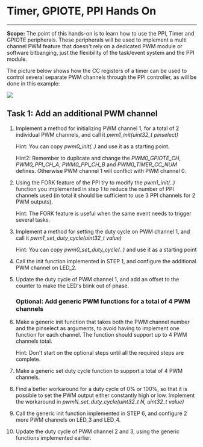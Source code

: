 # Timer, GPIOTE, PPI Hands On
------

**Scope:** The point of this hands-on is to learn how to use the PPI, Timer and GPIOTE peripherals. 
These peripherals will be used to implement a multi channel PWM feature that doesn't rely on a dedicated PWM module or software bitbanging, just the flexibility of the task/event system and the PPI module. 

The picture below shows how the CC registers of a timer can be used to control several separate PWM channels through the PPI controller, as will be done in this example:


![](https://github.com/NordicSemiconductor/nrf52-timer-gpiote-ppi-hands-on/tree/master/pics/scope.png)

## Task 1: Add an additional PWM channel

1.  Implement a method for initializing PWM channel 1, for a total of 2 individual PWM channels, and call it *pwm1_init(uint32_t pinselect)*

	Hint: You can copy *pwm0_init(..)* and use it as a starting point.

	Hint2: Remember to duplicate and change the *PWM0_GPIOTE_CH*, *PWM0_PPI_CH_A*, *PWM0_PPI_CH_B* and *PWM0_TIMER_CC_NUM* defines. Otherwise PWM channel 1 will conflict with PWM channel 0.


2.  Using the FORK feature of the PPI try to modify the *pwm1_init(..)* function you implemented in step 1 to reduce the number of PPI channels used (in total it should be sufficient to use 3 PPI channels for 2 PWM outputs).
	
	Hint: The FORK feature is useful when the same event needs to trigger several tasks.


3.  Implement a method for setting the duty cycle on PWM channel 1, and call it *pwm1_set_duty_cycle(uint32_t value)*

	Hint: You can copy *pwm0_set_duty_cycle(..)* and use it as a starting point

4.  Call the init function implemented in STEP 1, and configure the additional PWM channel on LED_2.
 
5.  Update the duty cycle of PWM channel 1, and add an offset to the counter to make the LED's blink out of phase.

	### Optional: Add generic PWM functions for a total of 4 PWM channels

6.  Make a generic init function that takes both the PWM channel number and the pinselect as arguments, to avoid having to implement one function for each channel. The function should support up to 4 PWM channels total.

	Hint: Don't start on the optional steps until all the required steps are complete. 


7.  Make a generic set duty cycle function to support a total of 4 PWM channels.

8.  Find a better workaround for a duty cycle of 0% or 100%, so that it is possible to set the PWM output either constantly high or low.
	Implement the workaround in *pwmN_set_duty_cycle(uint32_t N, uint32_t value)*

    
9.	Call the generic init function implemented in STEP 6, and configure 2 more PWM channels on LED_3 and LED_4.

10.	Update the duty cycle of PWM channel 2 and 3, using the generic functions implemented earlier.